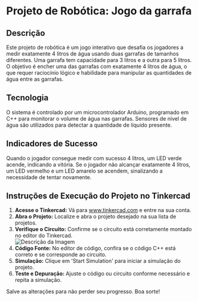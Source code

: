  <h1>Projeto de Robótica: Jogo da garrafa </h1>
    <section>
        <h2>Descrição</h2>
        <p>Este projeto de robótica é um jogo interativo que desafia os jogadores a medir exatamente 4 litros de água usando duas garrafas de tamanhos diferentes. Uma garrafa tem capacidade para 3 litros e a outra para 5 litros. O objetivo é encher uma das garrafas com exatamente 4 litros de água, o que requer raciocínio lógico e habilidade para manipular as quantidades de água entre as garrafas.</p>
    </section>
    <section>
        <h2>Tecnologia</h2>
        <p>O sistema é controlado por um microcontrolador Arduino, programado em C++ para monitorar o volume de água nas garrafas. Sensores de nível de água são utilizados para detectar a quantidade de líquido presente.</p>
    </section>
    <section>
        <h2>Indicadores de Sucesso</h2>
        <p>Quando o jogador consegue medir com sucesso 4 litros, um LED verde acende, indicando a vitória. Se o jogador não alcançar exatamente 4 litros, um LED vermelho e um LED amarelo se acendem, sinalizando a necessidade de tentar novamente.</p>
     <h2>Instruções de Execução do Projeto no Tinkercad</h2>
    <ol>
        <li><strong>Acesse o Tinkercad:</strong> Vá para <a href="https://www.tinkercad.com">www.tinkercad.com</a> e entre na sua conta.</li>
        <li><strong>Abra o Projeto:</strong> Localize e abra o projeto desejado na sua lista de projetos.</li>
        <li><strong>Verifique o Circuito:</strong> Confirme se o circuito está corretamente montado no editor do Tinkercad.</li>
 <img src="https://github.com/Lari-Ara/Jogo-da-garrafa/assets/166271278/cff1e11d-c827-4b7b-8b66-09783119e3d9" alt="Descrição da Imagem">
      <li><strong>Código Fonte:</strong> No editor de código, confira se o código C++ está correto e se corresponde ao circuito.</li>
        <li><strong>Simulação:</strong> Clique em 'Start Simulation' para iniciar a simulação do projeto.</li>
        <li><strong>Teste e Depuração:</strong> Ajuste o código ou circuito conforme necessário e repita a simulação.</li>
    </ol>
    <p>Salve as alterações para não perder seu progresso. Boa sorte!</p>
    </section>
    
   
   

